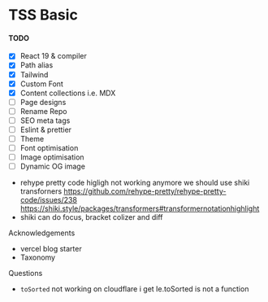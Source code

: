 # TSS Basic

#### TODO

- [x] React 19 & compiler
- [x] Path alias
- [x] Tailwind
- [x] Custom Font
- [x] Content collections i.e. MDX
- [ ] Page designs
- [ ] Rename Repo
- [ ] SEO meta tags
- [ ] Eslint & prettier
- [ ] Theme
- [ ] Font optimisation
- [ ] Image optimisation
- [ ] Dynamic OG image

- rehype pretty code higligh not working anymore we should use shiki transforners https://github.com/rehype-pretty/rehype-pretty-code/issues/238 https://shiki.style/packages/transformers#transformernotationhighlight
- shiki can do focus, bracket colizer and diff

Acknowledgements

- vercel blog starter
- Taxonomy

Questions

- `toSorted` not working on cloudflare i get Ie.toSorted is not a function

